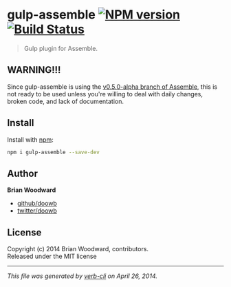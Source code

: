 # gulp-assemble [![NPM version](https://badge.fury.io/js/gulp-assemble.png)](http://badge.fury.io/js/gulp-assemble)  [![Build Status](https://travis-ci.org/assemble/gulp-assemble.png)](https://travis-ci.org/assemble/gulp-assemble) 

> Gulp plugin for Assemble.

## WARNING!!!

Since gulp-assemble is using the [v0.5.0-alpha branch of Assemble](https://github.com/assemble/assemble/tree/v0.5.0), this is not ready to be used unless you're willing to deal with daily changes, broken code, and lack of documentation.

## Install
Install with [npm](npmjs.org):

```bash
npm i gulp-assemble --save-dev
```


## Author

**Brian Woodward**

+ [github/doowb](https://github.com/doowb)
+ [twitter/doowb](http://twitter.com/jonschlinkert)

## License
Copyright (c) 2014 Brian Woodward, contributors.  
Released under the MIT license

***

_This file was generated by [verb-cli](https://github.com/assemble/verb-cli) on April 26, 2014._